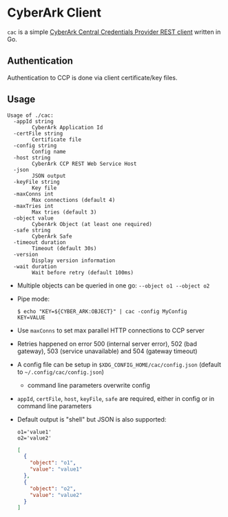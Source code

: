 # CyberArk Client

`cac` is a
simple [CyberArk Central Credentials Provider REST client](https://docs.cyberark.com/Product-Doc/OnlineHelp/AAM-CP/Latest/en/Content/CCP/Calling-the-Web-Service-using-REST.htm?tocpath=Developer%7CCentral%20Credential%20Provider%7CCall%20the%20Central%20Credential%20Provider%20Web%20Service%20from%20Your%20Application%20Code%7C_____2)
written in Go.

## Authentication

Authentication to CCP is done via client certificate/key files.

## Usage

```text
Usage of ./cac:
  -appId string
    	CyberArk Application Id
  -certFile string
    	Certificate file
  -config string
    	Config name
  -host string
    	CyberArk CCP REST Web Service Host
  -json
    	JSON output
  -keyFile string
    	Key file
  -maxConns int
    	Max connections (default 4)
  -maxTries int
    	Max tries (default 3)
  -object value
    	CyberArk Object (at least one required)
  -safe string
    	CyberArk Safe
  -timeout duration
    	Timeout (default 30s)
  -version
    	Display version information
  -wait duration
    	Wait before retry (default 100ms)
```

* Multiple objects can be queried in one go: `--object o1 --object o2`
* Pipe mode:
  ```shell
  $ echo "KEY=${CYBER_ARK:OBJECT}" | cac -config MyConfig
  KEY=VALUE
  ```
* Use `maxConns` to set max parallel HTTP connections to CCP server
* Retries happened on error 500 (internal server error), 502 (bad gateway), 503 (service unavailable) and 504 (gateway
  timeout)
* A config file can be setup in `$XDG_CONFIG_HOME/cac/config.json` (default to `~/.config/cac/config.json`)
  * command line parameters overwrite config
* `appId`, `certFile`, `host`, `keyFile`, `safe` are required, either in config or in command line parameters
* Default output is "shell" but JSON is also supported:
  ```shell
  o1='value1'
  o2='value2'
  ```

  ```json
  [
    {
      "object": "o1",
      "value": "value1"
    },
    {
      "object": "o2",
      "value": "value2"
    }
  ]
  ```